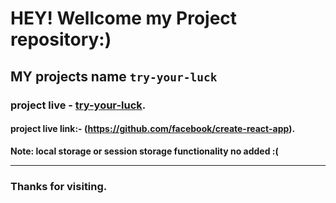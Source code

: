 # HEY! Wellcome my Project repository:)

## MY projects name `try-your-luck`

###  project live - [try-your-luck](https://github.com/facebook/create-react-app).

#### project live link:- (https://github.com/facebook/create-react-app).

**Note: local storage or session storage functionality no added :(**


---------------
### Thanks for visiting.

